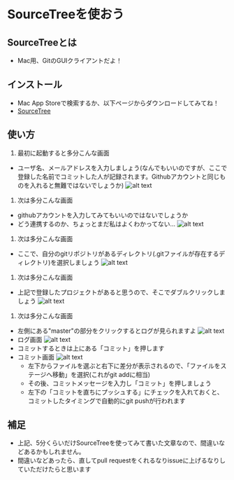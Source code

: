 # SourceTreeを使おう

## SourceTreeとは

* Mac用、GitのGUIクライアントだよ！

## インストール

* Mac App Storeで検索するか、以下ページからダウンロードしてみてね！
* [SourceTree](http://www.sourcetreeapp.com/)

## 使い方

1. 最初に起動すると多分こんな画面
  * ユーザ名、メールアドレスを入力しましょう(なんでもいいのですが、ここで登録した名前でコミットした人が記録されます。Githubアカウントと同じものを入れると無難ではないでしょうか)
  ![alt text](https://github.com/dekokun/git/blob/master/img/SourceTree01.png?raw=true)
1. 次は多分こんな画面
  * githubアカウントを入力してみてもいいのではないでしょうか
  * どう連携するのか、ちょっとまだ私はよくわかってない…
  ![alt text](https://github.com/dekokun/git/blob/master/img/SourceTree02.png?raw=true)
1. 次は多分こんな画面
  * ここで、自分のgitリポジトリがあるディレクトリ(.gitファイルが存在するディレクトリ)を選択しましょう
  ![alt text](https://github.com/dekokun/git/blob/master/img/SourceTree03.png?raw=true)
1. 次は多分こんな画面
  * 上記で登録したプロジェクトがあると思うので、そこでダブルクリックしましょう
  ![alt text](https://github.com/dekokun/git/blob/master/img/SourceTree04.png?raw=true)
1. 次は多分こんな画面
  * 左側にある"master"の部分をクリックするとログが見られますよ
  ![alt text](https://github.com/dekokun/git/blob/master/img/SourceTree05.png?raw=true)
  * ログ画面
    ![alt text](https://github.com/dekokun/git/blob/master/img/SourceTree06.png?raw=true)
  * コミットするときは上にある「コミット」を押します
  * コミット画面
    ![alt text](https://github.com/dekokun/git/blob/master/img/SourceTree07.png?raw=true)
    * 左下からファイルを選ぶと右下に差分が表示されるので、「ファイルをステージへ移動」を選択(これがgit addに相当)
    * その後、コミットメッセージを入力し「コミット」を押しましょう
    * 左下の「コミットを直ちにプッシュする」にチェックを入れておくと、コミットしたタイミングで自動的にgit pushが行われます

## 補足

* 上記、5分くらいだけSourceTreeを使ってみて書いた文章なので、間違いなどあるかもしれません。
* 間違いなどあったら、直してpull requestをくれるなりissueに上げるなりしていただけたらと思います
